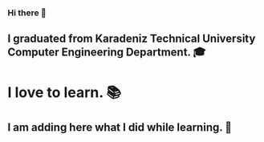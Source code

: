 ### Hi there 👋


## I graduated from Karadeniz Technical University Computer Engineering Department. 🎓
# I love to learn. 📚
## I am adding here what I did while learning. 🤭

<!--
**saadetbozkan/saadetbozkan** is a ✨ _special_ ✨ repository because its `README.md` (this file) appears on your GitHub profile.

Here are some ideas to get you started:

- 🔭 I’m currently working on ...
- 🌱 I’m currently learning ...
- 👯 I’m looking to collaborate on ...
- 🤔 I’m looking for help with ...
- 💬 Ask me about ...
- 📫 How to reach me: ...
- 😄 Pronouns: ...
- ⚡ Fun fact: ...
-->

